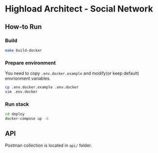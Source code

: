 # Highload Architect - Social Network

## How-to Run
### Build
```bash
make build-docker
```
### Prepare environment
You need to copy `.env.docker.example` and modify(or keep default) envrionment variables.
```bash
cp .env.docker.example .env.docker
vim .env.docker
```
### Run stack
```bash
cd deploy
docker-compose up -d
```

## API
Postman collection is located in `api/` folder.
